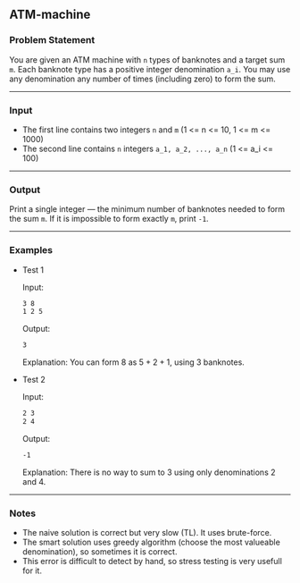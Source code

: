 ## ATM-machine

### Problem Statement

You are given an ATM machine with `n` types of banknotes and a target sum `m`.
Each banknote type has a positive integer denomination `a_i`.
You may use any denomination any number of times (including zero) to form the sum.

---

### Input

- The first line contains two integers `n` and `m` (1 <= n <= 10, 1 <= m <= 1000)
- The second line contains `n` integers `a_1, a_2, ..., a_n` (1 <= a_i <= 100)

---

### Output

Print a single integer — the minimum number of banknotes needed to form the sum `m`.
If it is impossible to form exactly `m`, print `-1`.

---

### Examples

- Test 1

    Input:

    ```md
    3 8
    1 2 5
    ```

    Output:

    ```md
    3
    ```

    Explanation:  You can form $8$ as $5 + 2 + 1$, using 3 banknotes.

- Test 2

    Input:

    ```md
    2 3
    2 4
    ```

    Output:

    ```md
    -1
    ```

    Explanation:  There is no way to sum to 3 using only denominations 2 and 4.

---

### Notes

- The naive solution is correct but very slow (TL). It uses brute-force. 
- The smart solution uses greedy algorithm (choose the most valueable denomination), so sometimes it is correct.
- This error is difficult to detect by hand, so stress testing is very usefull for it.
